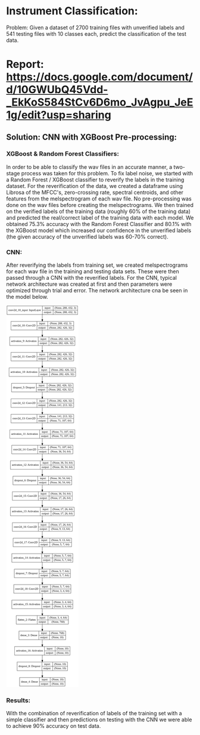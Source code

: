 # Instrument Classification:
Problem: Given a dataset of 2700 training files with unverified labels and 541 testing files with 10 classes each, predict the classification of the test data.

# Report: https://docs.google.com/document/d/10GWUbQ45Vdd-_EkKoS584StCv6D6mo_JvAgpu_JeE1g/edit?usp=sharing

## Solution: CNN with XGBoost Pre-processing:

### XGBoost & Random Forest Classifiers:
In order to be able to classify the wav files in an accurate manner, a two-stage process was taken for this problem. To fix label noise, we started with a Random Forest /  XGBoost classifier to reverify the labels in the training dataset. For the reverification of the data, we created a dataframe using Librosa of the MFCC's, zero-crossing rate, spectral centroids, and other features from the melspectrogram of each wav file. No pre-processing was done on the wav files before creating the melspectrograms. We then trained on the verified labels of the training data (roughly 60% of the training data) and predicted the real/correct label of the training data with each model. We obtained 75.3% accuracy with the Random Forest Classifier and 80.1% with the XGBoost model which increased our confidence in the unverified labels (the given accuracy of the unverified labels was 60-70% correct). 

### CNN:
After reverifying the labels from training set, we created melspectrograms for each wav file in the training and testing data sets. These were then passed through a CNN with the reverified labels. For the CNN, typical network architecture was created at first and then parameters were optimized through trial and error. The network architecture cna be seen in the model below. 

![CNN Architecture](CNN_vis.png)



### Results:
With the combination of reverification of labels of the training set with a simple classifier and then predictions on testing with the CNN we were able to achieve 90% accuracy on test data. 

